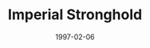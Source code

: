 ---
mission_id: strong
slug: "imperial-stronghold"
editorsChoice:
title: "Imperial Stronghold"
authors: 
    - "Oliver Thistlethwaite"
date: 1997-02-06
filename: "/missions/strong.zip"
description: "A renegade admiral is massing a fleet in the far reaches of the Galorndon Cluster. Intelligence has discovered he is hiring freighters to haul supplies to his fleet. One of these freighters,the Neosho, is currently docked at Triton Starport, high above the planet Yelsain. Your objective is to locate the Neosho and place a tracking device in its engine room so that the location of the fleet can be known."
cover:
levelReplaced:	SECBASE
difficulty: yes
bm:	yes
fme: no
wax: yes
three_do: no
voc: yes
gmd: no
vue: yes
lfd: yes
base: "New level from scratch" 
editors: "WDFUSE 2.00"

---